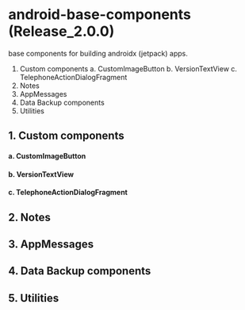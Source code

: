 
# android-base-components (Release_2.0.0)
base components for building androidx (jetpack) apps.

1. Custom components
  a. CustomImageButton
  b. VersionTextView
  c. TelephoneActionDialogFragment
2. Notes
3. AppMessages
4. Data Backup components
5. Utilities


##   1. Custom components
####  a. CustomImageButton
####  b. VersionTextView
####  c. TelephoneActionDialogFragment

## 2. Notes

## 3. AppMessages

## 4. Data Backup components

## 5. Utilities


